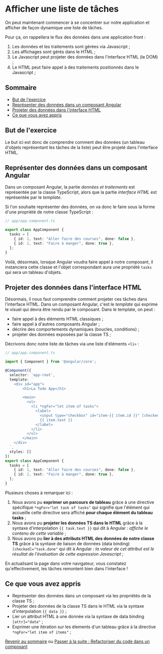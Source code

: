 # Afficher une liste de tâches

On peut maintenant commencer à se concentrer sur notre application et afficher de façon dynamique une liste de tâches.

Pour ça, on rappellera le flux des données dans une application front :
1. Les données et les traitements sont gérées via Javascript ;
2. Les affichages sont gérés dans le HTML ;
3. Le Javascript peut projeter des données dans l'interface HTML (le DOM) ;
4. Le HTML peut faire appel à des traitements positionnés dans le Javascript ;

## Sommaire
  * [But de l'exercice](#but-de-l-exercice)
  * [Représenter des données dans un composant Angular](#représenter-des-données-dans-un-composant-angular)
  * [Projeter des données dans l'interface HTML](#projeter-des-données-dans-l-interface-html)
  * [Ce que vous avez appris](#ce-que-vous-avez-appris)

## But de l'exercice
Le but ici est donc de comprendre comment des données (un tableau d'objets représentant les tâches de la liste) peut être projeté dans l'interface HTML.

## Représenter des données dans un composant Angular

Dans un composant Angular, la partie *données et traitements* est représentée par la classe TypeScript, alors que la partie *interface HTML* est représentée par le *template*.

Si l'on souhaite représenter des données, on va donc le faire sous la forme d'une propriété de notre classe TypeScript :

```ts
// app/app.component.ts 

export class AppComponent {
  tasks = [
    { id: 1, text: "Aller faire des courses", done: false },
    { id: 2, text: "Faire à manger", done: true },
  ];
}
```

Voilà, désormais, lorsque Angular voudra faire appel à notre composant, il instanciera cette classe et l'objet correspondant aura une propriété `tasks` qui sera un tableau d'objets.

## Projeter des données dans l'interface HTML

Désormais, il nous faut comprendre comment projeter ces tâches dans l'interface HTML. Dans un composant Angular, c'est le *template* qui exprime le visuel qui devra être rendu par le composant. Dans le template, on peut :
* faire appel à des éléments HTML classiques ;
* faire appel à d'autres composants Angular ; 
* décrire des comportements dynamiques (boucles, conditions) ;
* projeter des données exposées par la classe TS ;

Décrivons donc notre liste de tâches via une liste d'éléments `<li>` :

```ts
// app/app.component.ts 

import { Component } from '@angular/core';

@Component({
  selector: 'app-root',
  template: `
    <div id="app">
        <h1>La Todo App</h1>

        <main>
          <ul>
            <li *ngFor="let item of tasks">
              <label>
                <input type="checkbox" id="item-{{ item.id }}" [checked]="item.done" />
                {{ item.text }}
              </label>
            </li>
          </ul>
        </main>
    </div>
  `,
  styles: []
})
export class AppComponent {
  tasks = [
    { id: 1, text: "Aller faire des courses", done: false },
    { id: 2, text: "Faire à manger", done: true },
  ];
}
```

Plusieurs choses à remarquer ici :
1. Nous avons pu **exprimer un parcours de tableau** grâce à une directive spécifique `*ngFor="let task of tasks"` qui signifie que l'élément qui accueille cette directive sera affiché **pour chaque élément du tableau tasks** ;
2. Nous avons pu **projeter les données TS dans le HTML** grâce à la syntaxe d'interpolation `{{ task.text }}` qui dit à Angular : *affiche le contenu de cette variable* ;
3. Nous avons pu **lier à des attributs HTML des données de notre classe TS** grâce à la syntaxe de liaison de données (data binding) `[checked]="task.done"` qui dit à Angular : *la valeur de cet attribut est le résultat de l'évaluation de cette expression Javascript* ;

En actualisant la page dans votre navigateur, vous constatez qu'effectivement, les tâches remontent bien dans l'interface !

## Ce que vous avez appris
* Représenter des données dans un composant via les propriétés de la classe TS ;
* Projeter des données de la classe TS dans le HTML via la syntaxe d'interpolation `{{ data }}` ;
* Lier un attribut HTML à une donnée via la syntaxe de data binding `[attr]="data"` ;
* Exprimer une itération sur les élements d'un tableau grâce à la directive `*ngFor="let item of items"` ;

[Revenir au sommaire](../README.md) ou [Passer à la suite : Refactoriser du code dans un composant](component.md)